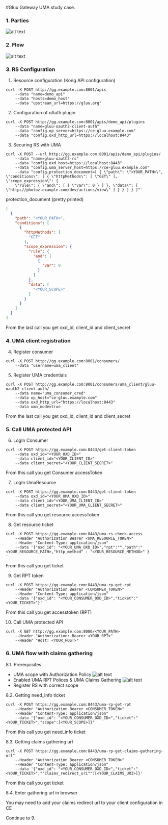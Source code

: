 #Gluu Gateway UMA study case.


### 1. Parties

![alt text](uma.png "Logo Title Text 1")

### 2. Flow
![alt text](flow.png "Logo Title Text 1")

### 3. RS Configuration
1. Resource configuration (Kong API configuration)
````
curl -X POST http://gg.example.com:8001/apis 
    --data "name=demo_api" 
    --data "hosts=demo_host" 
    --data "upstream_url=https://gluu.org"
````

2. Configuration of oAuth plugin

````
curl -X POST http://gg.example.com:8001/apis/demo_api/plugins 
    --data "name=gluu-oauth2-client-auth" 
    --data "config.op_server=https://ce-gluu.example.com" 
    --data "config.oxd_http_url=https://localhost:8443"

````

3. Securing RS with UMA

````
curl -X POST --url http://gg.example.com:8001/apis/demo_api/plugins/ 
    --data "name=gluu-oauth2-rs" 
    --data "config.oxd_host=https://localhost:8443" 
    --data "config.uma_server_host=https://ce-gluu.example.com" 
    --data "config.protection_document=[ { \"path\": \"<YOUR_PATH>\", \"conditions\": [ { \"httpMethods\": [ \"GET\" ], \"scope_expression\": { 
    \"rule\": { \"and\": [ { \"var\": 0 } ] }, \"data\": [ \"http://photoz.example.com/dev/actions/view\" ] } } ] } ]"`
````

protection_document (pretty printed)
```json
[
  {
    "path": "<YOUR_PATH>",
    "conditions": [
      {
        "httpMethods": [
          "GET"
        ],
        "scope_expression": {
          "rule": {
            "and": [
              {
                "var": 0
              }
            ]
          },
          "data": [
            "<YOUR_SCOPE>"
          ]
        }
      }
    ]
  }
]
```
From the last call you get oxd_id, client_id and client_secret
### 4. UMA client registration
4. Register consumer
````
curl -X POST http://gg.example.com:8001/consumers/ 
    --data "username=uma_client"
````
5. Register UMA credentials
````
curl -X POST http://gg.example.com:8001/consumers/uma_client/gluu-oauth2-client-auth/ 
    --data name="uma_consumer_cred" 
    --data op_host="ce-gluu.example.com" 
    --data oxd_http_url="https://localhost:8443" 
    --data uma_mode=true
````
From the last call you get oxd_id, client_id and client_secret

### 5. Call UMA protected API
6. LogIn Consumer
 ````
 curl -X POST https://gg.example.com:8443/get-client-token 
     --data oxd_id="<YOUR_OXD_ID>" 
     --data client_id="<YOUR_CLIENT_ID>" 
     --data client_secret="<YOUR_CLIENT_SECRET>" 
 ````
 From this call you get Consumer accessToken

 7. LogIn UmaResource
  ````
  curl -X POST https://gg.example.com:8443/get-client-token 
      --data oxd_id="<YOUR_UMA_OXD_ID>" 
      --data client_id="<YOUR_UMA_CLIENT_ID>" 
      --data client_secret="<YOUR_UMA_CLIENT_SECRET>" 
  ````
From this call you get resource accessToken

8. Get resource ticket
  ````
  curl -X POST https://gg.example.com:8443/uma-rs-check-access
      --Header "Authorization Bearer <UMA_RESOURCE_TOKEN>"
      --Header "Content-Type: application/json" 
      --data '{"oxd_id": "<YOUR_UMA_OXD_ID>","rpt":"","path":"<YOUR_RESOURCE_PATH>,"http_method" : "<YOUR_RESOURCE_METHOD>" }
'
  ````
 From this call you get ticket
  
9. Get RPT token
  ````
  curl -X POST https://gg.example.com:8443/uma-rp-get-rpt
      --Header "Authorization Bearer <CONSUMER_TOKEN>"
      --Header "Content-Type: application/json" 
      --data '{"oxd_id": "<YOUR_CONSUMER_OXD_ID>","ticket":"<YOUR_TICKET>"}'
````
From this call you get accesstoken (RPT)

10. Call UMA protected API
  ````
  curl -X GET http://gg.example.com:8000/<YOUR_PATH>
      --Header "Authorization: Bearer <YOUR_RPT>"
      --Header "Host: <YOUR_HOST>" 
````

### 6. UMA flow with claims gathering
8.1. Prerequisites 
* UMA scope with Authorization Policy 
![alt text](uma_scope.png "Logo Title Text 1")
* Enabled UMA RPT Polices & UMA Claims Gathering
![alt text](scripts.png "Logo Title Text 1")
* Register RS with correct scope

8.2. Getting need_info ticket
  ````
  curl -X POST https://gg.example.com:8443/uma-rp-get-rpt
      --Header "Authorization Bearer <CONSUMER_TOKEN>"
      --Header "Content-Type: application/json" 
      --data '{"oxd_id": "<YOUR_CONSUMER_OXD_ID>","ticket":"<YOUR_TICKET>","scope":[<YOUR_SCOPE>]}'
````
From this call you get need_info ticket

8.3. Getting claims gathering url
  ````
  curl -X POST https://gg.example.com:8443/uma-rp-get-claims-gathering-url"
      --Header "Authorization Bearer <CONSUMER_TOKEN>"
      --Header "Content-Type: application/json" 
      --data '{"oxd_id": "<YOUR_CONSUMER_OXD_ID>","ticket":"<YOUR_TICKET>",""claims_redirect_uri"":[<YOUR_CLAIMS_URI>]}'
````
From this call you get ticket

8.4. Enter gathering url in browser
    
You may need to add your claims redirect url to your client configuration in CE

Continue to 9.